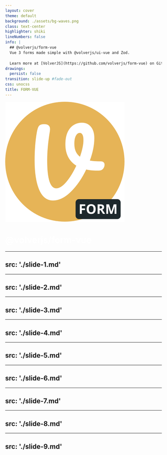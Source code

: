 ```yaml
---
layout: cover
theme: default
background: ./assets/bg-waves.png
class: text-center
highlighter: shiki
lineNumbers: false
info: |
  ## @volverjs/form-vue
  Vue 3 forms made simple with @volverjs/ui-vue and Zod.

  Learn more at [VolverJS](https://github.com/volverjs/form-vue) on Github
drawings:
  persist: false
transition: slide-up #fade-out
css: unocss
title: FORM-VUE
---
```


<!-- # FORM-VUE -->
<div class="slide1">
  <div class="flex flex-col gap-10">
    <img src="/assets/volverjs-form.svg" class="m-auto" >
    <h1>@volverjs/form-vue</h1>
  </div>

  <div class="abs-br m-6 flex flex-items-center gap-2">
    <!-- <a href="https://vuejs.org/" target="_blank" alt="Vue 3"
      class="text-xl slidev-icon-btn opacity-80 !border-none !hover:text-white">
      <logos:vue />
    </a> -->
    <a href="https://github.com/volverjs/form-vue" target="_blank" alt="GitHub"
      class="text-xl slidev-icon-btn opacity-80 !border-none !hover:text-white">
      <carbon-logo-github />
    </a>
  </div>
</div>

<style>
  h1 {
    color: #fff;
  }

</style>

<!--
  colore form-vue (arancione) -> #e6b457
  colore volver (verde) -> 27c57e
-->

<!--
  Form-vue è una delle librerie Vue presenti in Volver. (spiega con l'ausilio della slide successiva)
-->

---
src: './slide-1.md'
---

---
src: './slide-2.md'
---

---
src: './slide-3.md'
---

---
src: './slide-4.md'
---

---
src: './slide-5.md'
---

---
src: './slide-6.md'
---

---
src: './slide-7.md'
---

---
src: './slide-8.md'
---

---
src: './slide-9.md'
---
